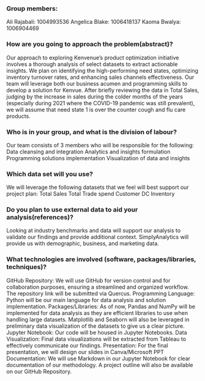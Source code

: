 ### Group members:
Ali Rajabali: 1004993536
Angelica Blake: 1006418137
Kaoma Bwalya: 1006904469

### How are you going to approach the problem(abstract)?
Our approach to exploring Kenvenue’s product optimization initiative involves a thorough analysis of select datasets to extract actionable insights. We plan on identifying the high-performing need states, optimizing inventory turnover rates, and enhancing sales channels effectiveness. Our team will leverage both our business acumen and programming skills to develop a solution for Kenvue. 
After briefly reviewing the data in Total Sales, judging by the increase in sales during the colder months of the years (especially during 2021 where the COVID-19 pandemic was still prevalent), we will assume that need state 1 is over the counter cough and flu care products. 

### Who is in your group, and what is the division of labour?
Our team consists of 3 members who will be responsible for the following: 
Data cleansing and integration
Analytics and insights formulation
Programming solutions implementation
Visualization of data and insights 

### Which data set will you use?
We will leverage the following datasets that we feel will best support our project plan: 
Total Sales
Total Trade spend
Customer DC Inventory

### Do you plan to use external data to aid your analysis(references)?
Looking at industry benchmarks and data will support our analysis to validate our findings and provide additional context. SimplyAnalytics will provide us with demographic, business, and marketing data. 

### What technologies are involved (software, packages/libraries, techniques)?
GitHub Repository: We will use GitHub for version control and for collaboration purposes, ensuring a streamlined and organized workflow. The repository link will be submitted via Quercus. 
Programming Language: Python will be our main language for data analysis and solution implementation. 
Packages/Libraries: As of now, Pandas and NumPy will be implemented for data analysis as they are efficient libraries to use when handling large datasets. Matplotlib and Seaborn will also be leveraged in preliminary data visualization of the datasets to give us a clear picture. 
Jupyter Notebook: Our code will be housed in Jupyter Notebooks.
Data Visualization: Final data visualizations will be extracted from Tableau to effectively communicate our findings. 
Presentation: For the final presentation, we will design our slides in Canva/Microsoft PPT
Documentation: We will use Markdown in our Jupyter Notebook for clear documentation of our methodology. A project outline will also be available on our GitHub Repository. 


